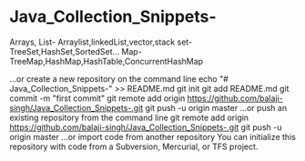 # Java_Collection_Snippets-

Arrays,
List- Arraylist,linkedList,vector,stack
set- TreeSet,HashSet,SortedSet... 
Map- TreeMap,HashMap,HashTable,ConcurrentHashMap

…or create a new repository on the command line
echo "# Java_Collection_Snippets-" >> README.md
git init
git add README.md
git commit -m "first commit"
git remote add origin https://github.com/balaji-singh/Java_Collection_Snippets-.git
git push -u origin master
…or push an existing repository from the command line
git remote add origin https://github.com/balaji-singh/Java_Collection_Snippets-.git
git push -u origin master
…or import code from another repository
You can initialize this repository with code from a Subversion, Mercurial, or TFS project.

